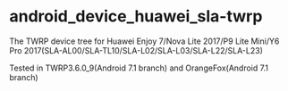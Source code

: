 # android_device_huawei_sla-twrp
 The TWRP device tree for Huawei Enjoy 7/Nova Lite 2017/P9 Lite Mini/Y6 Pro 2017(SLA-AL00/SLA-TL10/SLA-L02/SLA-L03/SLA-L22/SLA-L23)

Tested in TWRP3.6.0_9(Android 7.1 branch) and OrangeFox(Android 7.1 branch)
